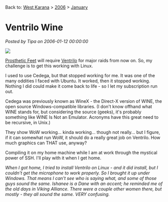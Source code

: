 Back to: [West Karana](/posts/westkarana.md) > [2006](/posts/2006/westkarana.md) > [January](./westkarana.md)
# Ventrilo Wine

*Posted by Tipa on 2006-01-12 00:00:00*

![](http://www.winehq.org/images/winehq_top_logo.png)

[Prosthetic Feet](http://fate.westkarana.com) will require [Ventrilo](http://www.ventrilo.com/) for major raids from now on. So, my challenge is to get this working with Linux.

I used to use Cedega, but that stopped working for me. It was one of the many oddities I faced with Ubuntu. It worked, then it stopped working. Nothing I did could make it come back to life - so I let my subscription run out.

Cedega was previously known as WineX - the Direct-X version of WINE, the open source Windows-compatible libraries. (I don't know offhand what WINE stands for, but considering the source (geeks), it's probably something like WINE Is Not an Emulator. Acronyms have this great need to be recursive, in Unix.)

They show WoW working... kinda working... though not really... but I figure, if it can somewhat run WoW, it should do a really great job on Ventrilo. How much graphics can THAT use, anyway?

Compiling it on my home machine while I am at work through the mystical power of SSH. I'll play with it when I get home.

*When I got home, I tried to install Ventrilo on Linux - and it did install, but I couldn't get the microphone to work properly. So I brought it up under Windows. That means I can't see who is saying what, and some of those guys sound the same. Ishanee is a Dane with an accent; he reminded me of the old days in Viking Alliance. There were a couple other women there, but mostly - they all sound the same. VERY confusing.*
